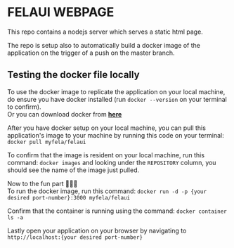 # FELAUI WEBPAGE

This repo contains a nodejs server which serves a static html page.

The repo is setup also to automatically build a docker image of the application on the trigger of a push on the master branch.

## Testing the docker file locally

To use the docker image to replicate the application on your local machine, do ensure you have docker installed (run `docker --version` on your terminal to confirm).  
Or you can download docker from **[here](https://docs.docker.com/docker-for-windows/install/ "Download Docker from here")**

After you have docker setup on your local machine, you can pull this application's image to your machine by running this code on your terminal: `docker pull myfela/felaui`

To confirm that the image is resident on your local machine, run this command: `docker images` and looking under the `REPOSITORY` column, you should see the name of the image just pulled.

Now to the fun part 💃💃💃  
To run the docker image, run this command: `docker run -d -p {your desired port-number}:3000 myfela/felaui`

Confirm that the container is running using the command: `docker container ls -a`

Lastly open your application on your browser by navigating to `http://localhost:{your desired port-number}`
